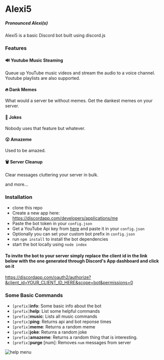 # Alexi5
##### Pronounced Alexi(s)

Alexi5 is a basic Discord bot built using discord.js

### **Features**
 #### 🔊 Youtube Music Steaming
 Queue up YouTube music videos and stream the audio to a voice channel. Youtube playlists are also supported.
 #### 🔥 Dank Memes
 What would a server be without memes. Get the dankest memes on your server.
 #### 🤣 Jokes
 Nobody uses that feature but whatever.
 #### 😮 Amazeme
 Used to be amazed.
 #### 🗑 Server Cleanup
 Clear messages cluttering your server in bulk. 

and more...

### Installation
* clone this repo
* Create a new app here: https://discordapp.com/developers/applications/me
* Paste the bot token in your `config.json` 
* Get a YouTube Api key from [here](https://console.developers.google.com/apis/credentials?project=_) and paste it in your `config.json`
* Optionally you can set your custom bot prefix in `config.json`
* run `npm install` to install the bot dependencies
* start the bot locally using `node index`

#### To invite the bot to your server simply replace the client id in the link below with the one generated through Discord's App dashboard and click on it

https://discordapp.com/oauth2/authorize?&client_id=YOUR_CLIENT_ID_HERE&scope=bot&permissions=0


### **Some Basic Commands**
* `[prefix]`**info**: Some basic info about the bot
* `[prefix]`**help**: List some helpful commands
* `[prefix]`**music**: Lists all music commands
* `[prefix]`**ping**: Returns api and bot reponse times
* `[prefix]`**meme**: Returns a random meme
* `[prefix]`**joke**: Returns a random joke
* `[prefix]`**amazeme**: Returns a random thing that is interesting.
* `[prefix]`**purge** [num]: Removes `num` messages from server

![help menu](bothelpmenu.png)

